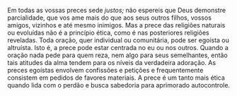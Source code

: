 ﻿Em todas as vossas preces sede *justos;* não espereis que Deus demonstre parcialidade, que vos ame mais do que aos seus outros filhos, vossos amigos, vizinhos e até mesmo inimigos. Mas a prece das religiões naturais ou evoluídas não é a princípio ética, como é nas posteriores religiões reveladas. Toda oração, quer individual ou comunitária, pode ser egoísta ou altruísta. Isto é, a prece pode estar centrada no eu ou nos outros. Quando a oração nada pede para quem reza, nem algo para seus semelhantes, então tais atitudes da alma tendem para os níveis da verdadeira adoração. As preces egoístas envolvem confissões e petições e frequentemente consistem em pedidos de favores materiais. A prece é um tanto mais ética quando lida com o perdão e busca sabedoria para aprimorado autocontrole.